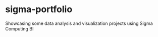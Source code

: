 # sigma-portfolio
Showcasing some data analysis and visualization projects using Sigma Computing BI
